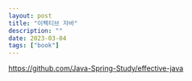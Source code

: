 ```yaml
---
layout: post
title: "이펙티브 자바"
description: ""
date: 2023-03-04
tags: ["book"]
---
```


https://github.com/Java-Spring-Study/effective-java

